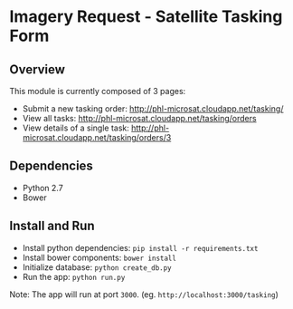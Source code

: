 # Imagery Request - Satellite Tasking Form

## Overview

This module is currently composed of 3 pages:
- Submit a new tasking order: http://phl-microsat.cloudapp.net/tasking/
- View all tasks: http://phl-microsat.cloudapp.net/tasking/orders
- View details of a single task: http://phl-microsat.cloudapp.net/tasking/orders/3


## Dependencies
- Python 2.7
- Bower

## Install and Run
- Install python dependencies: `pip install -r requirements.txt`
- Install bower components: `bower install`
- Initialize database: `python create_db.py`
- Run the app: `python run.py`

Note: The app will run at port `3000`. (eg. `http://localhost:3000/tasking`)